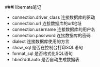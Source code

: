###Hibernate笔记

- connection.driver_class 连接数据库的驱动
- connection.url 连接数据库的url地址
- connection.username 连接数据库的用户名
- connection.password 连接数据库的密码
- dialect 连接数据库使用的方言
- show_sql 是否在控制台打印SQL语句
- format_sql 是否格式化SQL语句
- hbm2ddl.auto 是否自动生成数据表